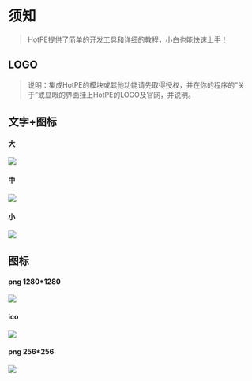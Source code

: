 # 须知
> HotPE提供了简单的开发工具和详细的教程，小白也能快速上手！

## LOGO
> 说明：集成HotPE的模块或其他功能请先取得授权，并在你的程序的“关于”或显眼的界面挂上HotPE的LOGO及官网，并说明。

## 文字+图标
#### 大
![](https://load.hotpe.top/HotPE/logo1.png)
#### 中
![](https://wiki.hotpe.top/wp-content/uploads/2022/03/010-2-e1634435598637-300x87-2.png)
#### 小
![](https://load.hotpe.top/HotPE/logo2.png)
## 图标
#### png 1280*1280
![](https://load.hotpe.top/HotPE/logo.png)
#### ico
![](https://load.hotpe.top/HotPE/logo.ico)
#### png 256*256
![](https://load.hotpe.top/HotPE/logo256.png)



